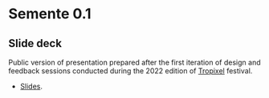 # Semente 0.1

## Slide deck

Public version of presentation prepared after the first iteration of design and feedback sessions conducted during the 2022 edition of [Tropixel](https://tropixel.org) festival.

 - [Slides](semente_pub.pdf).
